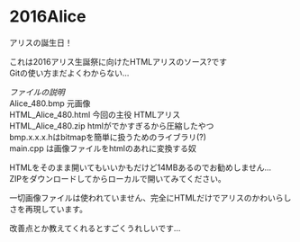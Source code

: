 # 2016Alice
アリスの誕生日！

これは2016アリス生誕祭に向けたHTMLアリスのソース?です  
Gitの使い方まだよくわからない...  
  
*ファイルの説明*  
Alice_480.bmp 元画像  
HTML_Alice_480.html 今回の主役 HTMLアリス  
HTML_Alice_480.zip htmlがでかすぎるから圧縮したやつ  
bmp.x.x.x.hはbitmapを簡単に扱うためのライブラリ(?)  
main.cpp は画像ファイルをhtmlのあれに変換する奴  

HTMLをそのまま開いてもいいかもだけど14MBあるのでお勧めしません...  
ZIPをダウンロードしてからローカルで開いてみてください。  
  
一切画像ファイルは使われていません、完全にHTMLだけでアリスのかわいらしさを再現しています。
  

改善点とか教えてくれるとすごくうれしいです...

